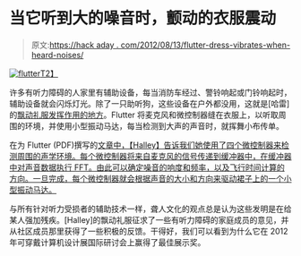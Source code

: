 # 当它听到大的噪音时，颤动的衣服震动

> 原文:[https://hack aday . com/2012/08/13/flutter-dress-vibrates-when-heard-noises/](https://hackaday.com/2012/08/13/flutter-dress-vibrates-when-it-hears-loud-noises/)

[![](../Images/bcb673fe7837a8effe7505a8dc1d9807.png "flutter")T2】](http://hackaday.com/wp-content/uploads/2012/08/flutter.png)

许多有听力障碍的人家里有辅助设备，每当消防车经过、警铃响起或门铃响起时，辅助设备就会闪烁灯光。除了一只助听狗，这些设备在户外都没用，这就是[哈雷]的[飘动礼服发挥作用的地方](http://halleyprofita.wordpress.com/projects/)。Flutter 将麦克风和微控制器缝在衣服上，以听取周围的环境，并使用小型振动马达，每当检测到大声的声音时，就挥舞小布传单。

在为 Flutter (PDF)撰写的[文章中，【Halley】告诉我们她使用了四个微控制器来检测周围的声学环境。每个微控制器将来自麦克风的信号传递到缓冲器中，在缓冲器中对声音数据执行 FFT。由此可以确定噪音的响度和频率，以及飞行时间计算的方向。一旦完成，每个微控制器就会根据声音的大小和方向来驱动裙子上的一个小型振动马达。](http://correll.cs.colorado.edu/wp-content/uploads/ISWC2012_AdjunctProceedings.pdf)

与所有针对听力受损者的辅助技术一样，聋人文化的观点总是认为这些发明是在给某人强加残疾。[Halley]的飘动礼服征求了一些有听力障碍的家庭成员的意见，并从社区成员那里获得了一些积极的反馈。干得好，我们可以看到为什么它在 2012 年可穿戴计算机设计展国际研讨会上赢得了最佳展示奖。